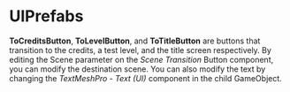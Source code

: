 # UIPrefabs

**ToCreditsButton**, **ToLevelButton**, and **ToTitleButton** are buttons that transition to the credits, a test level, and the title screen respectively.  By editing the Scene parameter on the *Scene Transition* Button component, you can modify the destination scene.  You can also modify the text by changing the *TextMeshPro - Text (UI)* component in the child GameObject.
